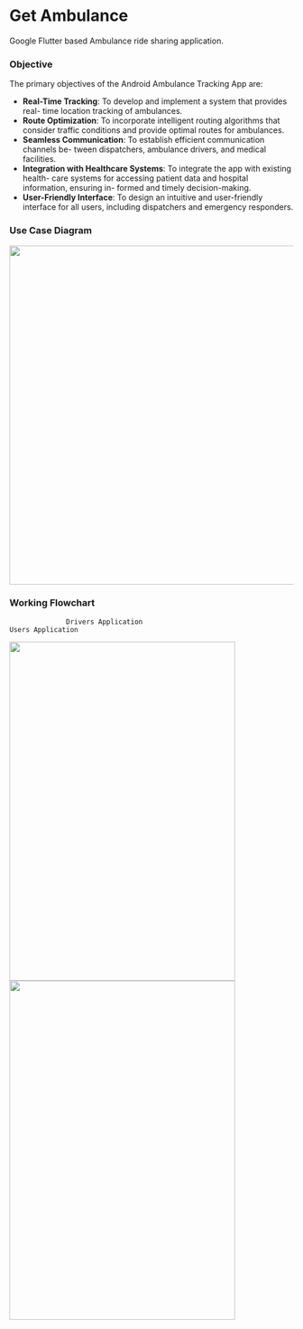 # Get Ambulance
Google Flutter based Ambulance ride sharing application. 

### Objective
The primary objectives of the Android Ambulance Tracking App are:
* **Real-Time Tracking**: To develop and implement a system that provides real-
time location tracking of ambulances.
* **Route Optimization**: To incorporate intelligent routing algorithms that consider
traffic conditions and provide optimal routes for ambulances.
* **Seamless Communication**: To establish efficient communication channels be-
tween dispatchers, ambulance drivers, and medical facilities.
* **Integration with Healthcare Systems**: To integrate the app with existing health-
care systems for accessing patient data and hospital information, ensuring in-
formed and timely decision-making.
* **User-Friendly Interface**: To design an intuitive and user-friendly interface for
all users, including dispatchers and emergency responders.

### Use Case Diagram
<img src="https://github.com/abdulmukit98/Flutter-Ambulance/assets/56398175/bb173601-0d87-4cad-89a9-186b2bd505ed" width="600" height="600" />

### Working Flowchart
                  Drivers Application                                            Users Application
<img src="https://github.com/abdulmukit98/Flutter-Ambulance/assets/56398175/d33a889c-d16c-4d23-8deb-064f6f89f406" width="400" height="600" /> <img src="https://github.com/abdulmukit98/Flutter-Ambulance/assets/56398175/86e1921c-ee25-4203-8575-93c60ae8dde3" width="400" height="600" />

